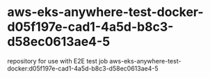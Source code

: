 # aws-eks-anywhere-test-docker-d05f197e-cad1-4a5d-b8c3-d58ec0613ae4-5
repository for use with E2E test job aws-eks-anywhere-test-docker:d05f197e-cad1-4a5d-b8c3-d58ec0613ae4-5
